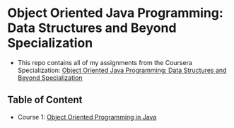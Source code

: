 # Object Oriented Java Programming: Data Structures and Beyond Specialization

- This repo contains all of my assignments from the Coursera Specialization: [Object Oriented Java Programming: Data Structures and Beyond Specialization](https://www.coursera.org/specializations/java-object-oriented)

## Table of Content
- Course 1: [Object Oriented Programming in Java](https://www.coursera.org/learn/object-oriented-java?specialization=java-object-oriented)